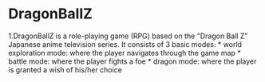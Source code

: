 # DragonBallZ
1.DragonBallZ is a role-playing game (RPG) based on the "Dragon Ball Z" Japanese anime television series. It consists of 3 basic modes: 
	* world exploration mode: where the player navigates through the game map 
	* battle mode: where the player fights a foe
	* dragon mode: where the player is granted a wish of his/her choice 


